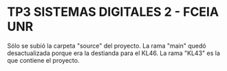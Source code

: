 # TP3 SISTEMAS DIGITALES 2 - FCEIA UNR

Sólo se subió la carpeta "source" del proyecto. La rama "main" quedó desactualizada porque era la destianda para el KL46. La rama "KL43" es la que contiene el proyecto.

